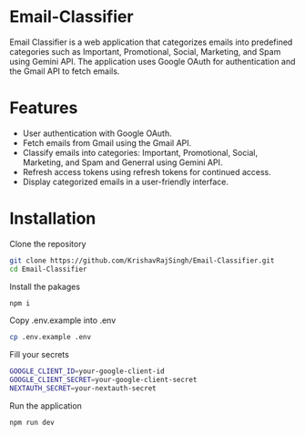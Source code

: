 # Email-Classifier
Email Classifier is a web application that categorizes emails into predefined categories such as Important, Promotional, Social, Marketing, and Spam using Gemini API. The application uses Google OAuth for authentication and the Gmail API to fetch emails.

# Features
- User authentication with Google OAuth.
- Fetch emails from Gmail using the Gmail API.
- Classify emails into categories: Important, Promotional, Social, Marketing, and Spam and Generral using Gemini API.
- Refresh access tokens using refresh tokens for continued access.
- Display categorized emails in a user-friendly interface.

# Installation

Clone the repository

```bash
git clone https://github.com/KrishavRajSingh/Email-Classifier.git
cd Email-Classifier
```

Install the pakages
```bash
npm i
```

Copy .env.example into .env
```bash
cp .env.example .env
```

Fill your secrets
```bash
GOOGLE_CLIENT_ID=your-google-client-id
GOOGLE_CLIENT_SECRET=your-google-client-secret
NEXTAUTH_SECRET=your-nextauth-secret
```

Run the application
```bash
npm run dev
```

